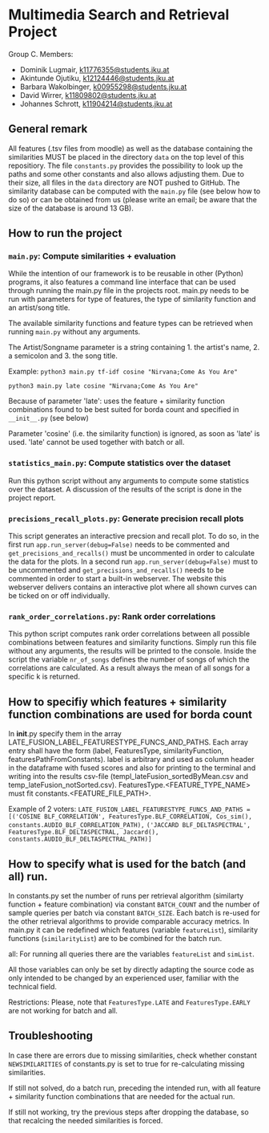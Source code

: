 # Multimedia Search and Retrieval Project

Group C. Members:

* Dominik Lugmair, k11776355@students.jku.at
* Akintunde Ojutiku, k12124446@students.jku.at
* Barbara Wakolbinger, k00955298@students.jku.at
* David Wirrer, k11809802@students.jku.at
* Johannes Schrott, k11904214@students.jku.at

## General remark
All features (.tsv files from moodle) as well as the database containing the similarities MUST be placed in the directory `data` on the top level of this repositiory. The file `constants.py` provides the possibility to look up the paths
and some other constants and also allows adjusting them.
Due to their size, all files in the `data` directory are NOT pushed to GitHub. 
The similarity database can be computed with the `main.py` file (see below how to do so) or can be obtained from us (please write an email; be aware that the size of the database is around 13 GB).

## How to run the project

### `main.py`: Compute similarities + evaluation
While the intention of our framework is to be reusable in other
(Python) programs, it also features a command line interface that
can be used through running the main.py file in the projects root.
main.py needs to be run with parameters for type of features, the type of similarity function
and an artist/song title.

The available similarity functions and feature types can be retrieved when running `main.py` without any arguments.

The Artist/Songname parameter is a string containing 1. the artist's name, 2. a semicolon and 3. the song title.

Example:
`python3 main.py tf-idf cosine "Nirvana;Come As You Are"`

`python3 main.py late cosine "Nirvana;Come As You Are"` 

Because of parameter 'late': uses the feature + similarity function combinations found to be best suited for borda count and specified in `__init__.py` (see below)

Parameter 'cosine' (i.e. the similarity function) is ignored, as soon as 'late' is used.
'late' cannot be used together with batch or all.

### `statistics_main.py`: Compute statistics over the dataset
Run this python script without any arguments to compute some statistics over the dataset. A discussion of the results of the script is done in the project report.


### `precisions_recall_plots.py`: Generate precision recall plots
This script generates an interactive precsion and recall plot. To do so, in the first run `app.run_server(debug=False)` 
needs to be commented and `get_precisions_and_recalls()` must be uncommented in order to calculate the data for the plots. 
In a second run `app.run_server(debug=False)` must to be uncommented and `get_precisions_and_recalls()` needs to be commented in order to start a built-in webserver.
The website this webserver delivers contains an interactive plot where all shown curves can be ticked on or off individually.


### `rank_order_correlations.py`: Rank order correlations 

This python script computes rank order correlations between all possible combinations between features and similarity functions. Simply run this file without any arguments, the results will be printed to the console.
Inside the script the variable `nr_of_songs` defines the number of songs of which the correlations are calculated. As a result always the mean of all songs for a specific k is returned.

## How to specifiy which features + similarity function combinations are used for borda count
In __init__.py specify them in the array LATE_FUSION_LABEL_FEATURESTYPE_FUNCS_AND_PATHS.
Each array entry shall have the form (label, FeaturesType, similarityFunction, featuresPathFromConstants).
label is arbitrary and used as column header in the dataframe with fused scores and also for printing to the terminal and writing into the results csv-file (templ_lateFusion_sortedByMean.csv and temp_lateFusion_notSorted.csv).
FeaturesType.<FEATURE_TYPE_NAME> must fit constants.<FEATURE_FILE_PATH>.

Example of 2 voters:
`LATE_FUSION_LABEL_FEATURESTYPE_FUNCS_AND_PATHS = [('COSINE BLF_CORRELATION', FeaturesType.BLF_CORRELATION, Cos_sim(), constants.AUDIO_BLF_CORRELATION_PATH),`
`('JACCARD BLF_DELTASPECTRAL', FeaturesType.BLF_DELTASPECTRAL, Jaccard(), constants.AUDIO_BLF_DELTASPECTRAL_PATH)]`

## How to specify what is used for the batch (and all) run.
In constants.py set the number of runs per retrieval algorithm (similarty function + feature combination) via constant `BATCH_COUNT` and the number of sample queries per batch via constant `BATCH_SIZE`. 
Each batch is re-used for the other retrieval algorithms to provide comparable accuracy metrics.
In main.py it can be redefined which features (variable `featureList`), similarity functions (`similarityList`) are to be combined for the batch run.

all: For running all queries there are the variables `featureList` and `simList`.

All those variables can only be set by directly adapting the source code as only intended to be changed by an experienced user, familiar with the technical field.

Restrictions:
Please, note that `FeaturesType.LATE` and `FeaturesType.EARLY` are not working for batch and all.


## Troubleshooting
In case there are errors due to missing similarities, check whether constant `NEWSIMILARITIES` of constants.py is set to true for re-calculating missing similarities.

If still not solved, do a batch run, preceding the intended run, with all feature + similarity function combinations that are needed for the actual run.

If still not working, try the previous steps after dropping the database, so that recalcing the needed similarities is forced.

